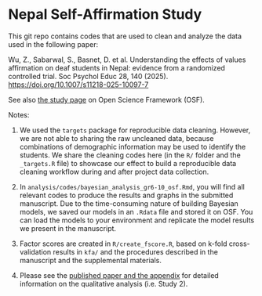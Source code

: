 # Nepal Self-Affirmation Study

This git repo contains codes that are used to clean and analyze the data used in the following paper:

Wu, Z., Sabarwal, S., Basnet, D. et al. Understanding the effects of values affirmation on deaf students in Nepal: evidence from a randomized controlled trial. Soc Psychol Educ 28, 140 (2025). https://doi.org/10.1007/s11218-025-10097-7

See also [the study page](https://osf.io/4nprt/) on Open Science Framework (OSF).

Notes:

1.  We used the `targets` package for reproducible data cleaning. However, we are not able to sharing the raw uncleaned data, because combinations of demographic information may be used to identify the students. We share the cleaning codes here (in the `R/` folder and the `_targets.R` file) to showcase our effect to build a reproducible data cleaning workflow during and after project data collection.

2. In `analysis/codes/bayesian_analysis_gr6-10_osf.Rmd`, you will find all relevant codes to produce the results and graphs in the submitted manuscript. Due to the time-consuming nature of building Bayesian models, we saved our models in an `.Rdata` file and stored it on OSF. You can load the models to your environment and replicate the model results we present in the manuscript.

3. Factor scores are created in `R/create_fscore.R`, based on k-fold cross-validation results in `kfa/` and the procedures described in the manuscript and the supplemental materials.

4. Please see the [published paper and the appendix](https://link.springer.com/article/10.1007/s11218-025-10097-7#article-info) for detailed information on the qualitative analysis (i.e. Study 2).
